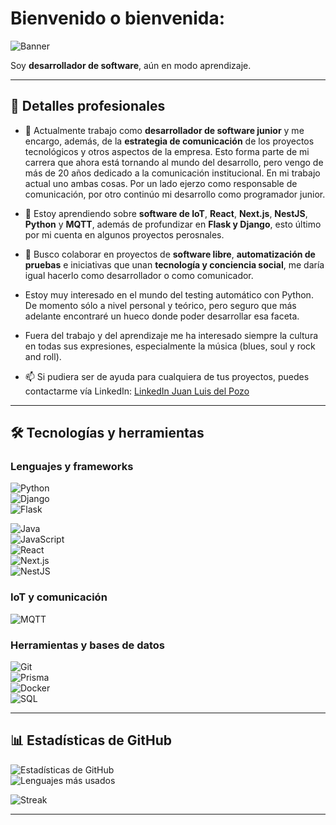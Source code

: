 # Bienvenido o bienvenida:
![Banner](https://capsule-render.vercel.app/api?type=rect&color=gradient&height=100&section=header&text=Soy%20Juan%20Luis%20del%20Pozo&fontSize=40&fontColor=ffffff&animation=fadeIn)

Soy **desarrollador de software**, aún en modo aprendizaje.

---

## 🚀 Detalles profesionales 

- 🔭 Actualmente trabajo como **desarrollador de software junior** y me encargo, además, de la **estrategia de comunicación** de los proyectos tecnológicos y otros aspectos de la empresa. Esto forma parte de mi carrera que ahora está tornando al mundo del desarrollo, pero vengo de más de 20 años dedicado a la comunicación institucional. En mi trabajo actual uno ambas cosas. Por un lado ejerzo como responsable de comunicación, por otro continúo mi desarrollo como programador junior.  
- 🌱 Estoy aprendiendo sobre **software de IoT**, **React**, **Next.js**, **NestJS**, **Python** y **MQTT**, además de profundizar en **Flask y Django**, esto último por mi cuenta en algunos proyectos perosnales.  
- 👯 Busco colaborar en proyectos de **software libre**, **automatización de pruebas** e iniciativas que unan **tecnología y conciencia social**, me daría igual hacerlo como desarrollador o como comunicador.

- Estoy muy interesado en el mundo del testing automático con Python. De momento sólo a nivel personal y teórico, pero seguro que más adelante encontraré un hueco donde poder desarrollar esa faceta.
- Fuera del trabajo y del aprendizaje me ha interesado siempre la cultura en todas sus expresiones, especialmente la música (blues, soul y rock and roll).

- 📫 Si pudiera ser de ayuda para cualquiera de tus proyectos, puedes contactarme vía LinkedIn: [LinkedIn Juan Luis del Pozo](https://www.linkedin.com/in/juanluisdelpozo/)  

---

## 🛠️ Tecnologías y herramientas  

### Lenguajes y frameworks  
![Python](https://img.shields.io/badge/Python-3776AB?style=for-the-badge&logo=python&logoColor=white)  
![Django](https://img.shields.io/badge/Django-092E20?style=for-the-badge&logo=django&logoColor=white)  
![Flask](https://img.shields.io/badge/Flask-000000?style=for-the-badge&logo=flask&logoColor=white) 

![Java](https://img.shields.io/badge/Java-ED8B00?style=for-the-badge&logo=java&logoColor=white)  
![JavaScript](https://img.shields.io/badge/JavaScript-F7DF1E?style=for-the-badge&logo=javascript&logoColor=black)  
![React](https://img.shields.io/badge/React-20232A?style=for-the-badge&logo=react&logoColor=61DAFB)  
![Next.js](https://img.shields.io/badge/Next.js-000000?style=for-the-badge&logo=nextdotjs&logoColor=white)  
![NestJS](https://img.shields.io/badge/NestJS-E0234E?style=for-the-badge&logo=nestjs&logoColor=white)  

### IoT y comunicación  
![MQTT](https://img.shields.io/badge/MQTT-660066?style=for-the-badge&logo=eclipse-mosquitto&logoColor=white)  

### Herramientas y bases de datos  
![Git](https://img.shields.io/badge/Git-F05032?style=for-the-badge&logo=git&logoColor=white)  
![Prisma](https://img.shields.io/badge/Prisma-2D3748?style=for-the-badge&logo=prisma&logoColor=white)  
![Docker](https://img.shields.io/badge/Docker-2496ED?style=for-the-badge&logo=docker&logoColor=white)  
![SQL](https://img.shields.io/badge/SQL-4479A1?style=for-the-badge&logo=postgresql&logoColor=white)  

---

## 📊 Estadísticas de GitHub  

![Estadísticas de GitHub](https://github-readme-stats.vercel.app/api?username=juanluisdelpozo&show_icons=true&theme=radical)  
![Lenguajes más usados](https://github-readme-stats.vercel.app/api/top-langs/?username=juanluisdelpozo&layout=compact&theme=radical)  

![Streak](https://streak-stats.demolab.com/?user=juanluisdelpozo&theme=radical)  

---
